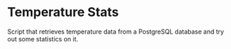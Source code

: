 # Temperature Stats

Script that retrieves temperature data from a PostgreSQL database and try out some statistics on it.